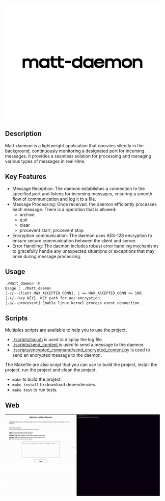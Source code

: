 <div align="center">
  <picture>
    <source media="(prefers-color-scheme: dark)" srcset="assets/dark.svg">
    <source media="(prefers-color-scheme: light)" srcset="assets/light.svg">
    <img src="assets/light.svg">
  </picture>
</div>

## Description

Matt-daemon is a lightweight application that operates silently in the background, continuously monitoring a designated port for incoming messages. It provides a seamless solution for processing and managing various types of messages in real-time.

## Key Features

- Message Reception: The daemon establishes a connection to the specified port and listens for incoming messages, ensuring a smooth flow of communication and log it to a file.
- Message Processing: Once received, the daemon efficiently processes each message. There is a operation that is allowed:
  - archive
  - quit
  - clear
  - procevent start, procevent stop
- Encryption communication: The daemon uses AES-128 encryption to ensure secure communication between the client and server.
- Error Handling: The daemon includes robust error handling mechanisms to gracefully handle any unexpected situations or exceptions that may arise during message processing.


## Usage

```
./Matt_daemon -h
Usage : ./Matt_daemon
[-c/--client MAX_ACCEPTED_CONN]. 1 <= MAX_ACCEPTED_CONN <= 100.
[-k/--key KEY]. KEY path for aes encryption.
[-p/--procevent] Enable linux kernel process event connection.
```

## Scripts

Multiples scripts are available to help you to use the project.

- [./scripts/log.sh](https://github.com/owalid/matt-daemon/tree/main/scripts/log.sh) is used to display the log file.
- [./scripts/send_content <CONTENT>](https://github.com/owalid/matt-daemon/tree/main/scripts/send_content) is used to send a message to the daemon.
- [./scripts/encypted_command/send_encrypted_content.py](https://github.com/owalid/matt-daemon/tree/main/scripts/encypted_command/send_encrypted_content.py) is used to send an encrypted message to the daemon.

The Makefile are also script that you can use to build the project, install the project, run the project and clean the project.

- `make` to build the project.
- `make install` to download dependencies.
- `make test` to run tests.

## Web

<div align="center">
  <img src="assets/matt_daemon_website.gif">
</div>